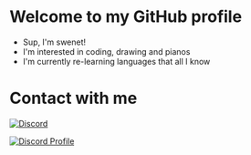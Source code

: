 # Welcome to my GitHub profile
- Sup, I'm swenet!
- I'm interested in coding, drawing and pianos
- I'm currently re-learning languages that all I know

# Contact with me
[![Discord](https://img.shields.io/badge/Discord-%237289DA.svg?logo=discord&logoColor=white)](https://discord.com/users/735489537643380796) 

[![Discord Profile](https://lanyard.cnrad.dev/api/735489537643380796)](https://discord.com/users/735489537643380796)
